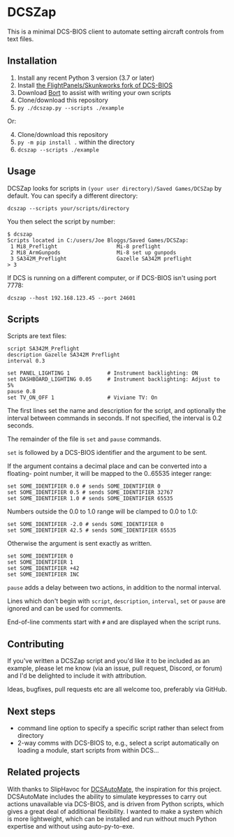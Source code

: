 # DCSZap

This is a minimal DCS-BIOS client to automate setting aircraft controls from
text files.

## Installation

1. Install any recent Python 3 version (3.7 or later)
2. Install [the FlightPanels/Skunkworks fork of DCS-BIOS](https://github.com/DCS-Skunkworks/dcs-bios)
3. Download [Bort](https://github.com/DCS-Skunkworks/Bort/releases) to assist with writing your own scripts
4. Clone/download this repository
5. `py ./dcszap.py --scripts ./example`

Or:

4. Clone/download this repository
5. `py -m pip install .` within the directory
6. `dcszap --scripts ./example`

## Usage

DCSZap looks for scripts in `(your user directory)/Saved Games/DCSZap` by
default. You can specify a different directory:
```
dcszap --scripts your/scripts/directory
```

You then select the script by number:
```
$ dcszap
Scripts located in C:/users/Joe Bloggs/Saved Games/DCSZap:
 1 Mi8_Preflight                   Mi-8 preflight
 2 Mi8_ArmGunpods                  Mi-8 set up gunpods
 3 SA342M_Preflight                Gazelle SA342M preflight
> 3
```

If DCS is running on a different computer, or if DCS-BIOS isn't using port 7778:
```
dcszap --host 192.168.123.45 --port 24601
```

## Scripts

Scripts are text files:

```
script SA342M_Preflight
description Gazelle SA342M Preflight
interval 0.3

set PANEL_LIGHTING 1            # Instrument backlighting: ON
set DASHBOARD_LIGHTING 0.05     # Instrument backlighting: Adjust to 5%
pause 0.8
set TV_ON_OFF 1                 # Viviane TV: On
```


The first lines set the name and description for the script, and optionally the
interval between commands in seconds. If not specified, the interval is 0.2
seconds.

The remainder of the file is `set` and `pause` commands.

`set` is followed by a DCS-BIOS identifier and the argument to be sent.

If the argument contains a decimal place and can be converted into a floating-
point number, it will be mapped to the 0..65535 integer range:

```
set SOME_IDENTIFIER 0.0 # sends SOME_IDENTIFIER 0
set SOME_IDENTIFIER 0.5 # sends SOME_IDENTIFIER 32767
set SOME_IDENTIFIER 1.0 # sends SOME_IDENTIFIER 65535
```
Numbers outside the 0.0 to 1.0 range will be clamped to 0.0 to 1.0:
```
set SOME_IDENTIFIER -2.0 # sends SOME_IDENTIFIER 0
set SOME_IDENTIFIER 42.5 # sends SOME_IDENTIFIER 65535
```
Otherwise the argument is sent exactly as written.
```
set SOME_IDENTIFIER 0
set SOME_IDENTIFIER 1
set SOME_IDENTIFIER +42
set SOME_IDENTIFIER INC
```

`pause` adds a delay between two actions, in addition to the normal interval.

Lines which don't begin with `script`, `description`, `interval`, `set` or `pause`
are ignored and can be used for comments.

End-of-line comments start with `#` and are displayed when the script runs.

## Contributing

If you've written a DCSZap script and you'd like it to be included as an
example, please let me know (via an issue, pull request, Discord, or forum)
and I'd be delighted to include it with attribution.

Ideas, bugfixes, pull requests etc are all welcome too, preferably via GitHub.

## Next steps

- command line option to specify a specific script rather than select from directory
- 2-way comms with DCS-BIOS to, e.g., select a script automatically on loading
  a module, start scripts from within DCS…

## Related projects

With thanks to SlipHavoc for [DCSAutoMate](https://github.com/SlipHavoc/DCSAutoMate), the inspiration for this project.
DCSAutoMate includes the ability to simulate keypresses to carry out actions
unavailable via DCS-BIOS, and is driven from Python scripts, which gives a
great deal of additional flexibility. I wanted to make a system which is more
lightweight, which can be installed and run without much Python expertise and
without using auto-py-to-exe.
